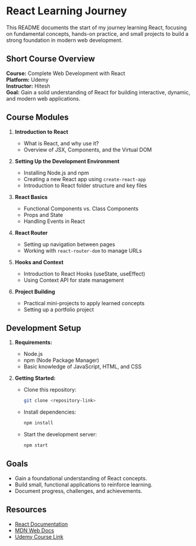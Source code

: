 # React Learning Journey 

This README documents the start of my journey learning React, focusing on fundamental concepts, hands-on practice, and small projects to build a strong foundation in modern web development.

## Short Course Overview

**Course:** Complete Web Development with React  
**Platform:** Udemy  
**Instructor:** Hitesh  
**Goal:** Gain a solid understanding of React for building interactive, dynamic, and modern web applications.

## Course Modules

1. **Introduction to React**

   - What is React, and why use it?
   - Overview of JSX, Components, and the Virtual DOM

2. **Setting Up the Development Environment**

   - Installing Node.js and npm
   - Creating a new React app using `create-react-app`
   - Introduction to React folder structure and key files

3. **React Basics**

   - Functional Components vs. Class Components
   - Props and State
   - Handling Events in React

4. **React Router**

   - Setting up navigation between pages
   - Working with `react-router-dom` to manage URLs

5. **Hooks and Context**

   - Introduction to React Hooks (useState, useEffect)
   - Using Context API for state management

6. **Project Building**
   - Practical mini-projects to apply learned concepts
   - Setting up a portfolio project

## Development Setup

1. **Requirements:**

   - Node.js
   - npm (Node Package Manager)
   - Basic knowledge of JavaScript, HTML, and CSS

2. **Getting Started:**
   - Clone this repository:
     ```bash
     git clone <repository-link>
     ```
   - Install dependencies:
     ```bash
     npm install
     ```
   - Start the development server:
     ```bash
     npm start
     ```

## Goals

- Gain a foundational understanding of React concepts.
- Build small, functional applications to reinforce learning.
- Document progress, challenges, and achievements.

## Resources

- [React Documentation](https://reactjs.org/docs/getting-started.html)
- [MDN Web Docs](https://developer.mozilla.org/)
- [Udemy Course Link](course-link)
